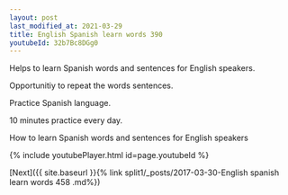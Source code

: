 ```yaml
---
layout: post
last_modified_at: 2021-03-29
title: English Spanish learn words 390 
youtubeId: 32b7Bc8DGg0
---
```

 
 
Helps to learn Spanish words and sentences for English speakers.

Opportunitiy to repeat the words sentences. 

Practice Spanish language. 
 
10 minutes practice every day. 
 
How to learn Spanish words and sentences for English speakers 
 
{% include youtubePlayer.html id=page.youtubeId %}
 
 
[Next]({{ site.baseurl }}{% link  split1/_posts/2017-03-30-English spanish learn words 458 .md%})
 
